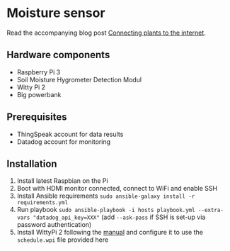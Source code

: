 # Moisture sensor

Read the accompanying blog post [Connecting plants to the internet](https://zee.cz/2017/07/connecting-plants-to-the-internet/).

## Hardware components

- Raspberry Pi 3
- Soil Moisture Hygrometer Detection Modul
- Witty Pi 2
- Big powerbank

## Prerequisites

- ThingSpeak account for data results
- Datadog account for monitoring

## Installation

1. Install latest Raspbian on the Pi
1. Boot with HDMI monitor connected, connect to WiFi and enable SSH 
1. Install Ansible requirements `sudo ansible-galaxy install -r requirements.yml`
1. Run playbook `sudo ansible-playbook -i hosts playbook.yml --extra-vars "datadog_api_key=XXX"` (add
   `--ask-pass` if SSH is set-up via password authentication)
1. Install WittyPi 2 following the [manual](http://www.uugear.com/doc/WittyPi2_UserManual.pdf) and configure it to use the `schedule.wpi` file provided here
